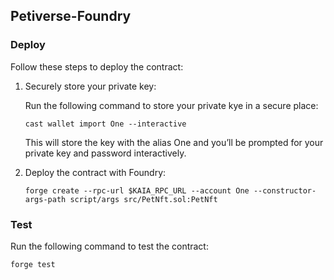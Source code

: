 ## Petiverse-Foundry

### Deploy

Follow these steps to deploy the contract:
1. Securely store your private key:

    Run the following command to store your private kye in a secure place:
    
    ```cast wallet import One --interactive```

    This will store the key with the alias One and you’ll be prompted for your private key and password interactively.

2. Deploy the contract with Foundry:

    ```forge create --rpc-url $KAIA_RPC_URL --account One --constructor-args-path script/args src/PetNft.sol:PetNft```

### Test

Run the following command to test the contract:

```forge test```
